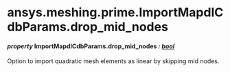 # ansys.meshing.prime.ImportMapdlCdbParams.drop_mid_nodes



#### *property* ImportMapdlCdbParams.drop_mid_nodes *: [bool](https://docs.python.org/3.11/library/functions.html#bool)*

Option to import quadratic mesh elements as linear by skipping mid nodes.

<!-- !! processed by numpydoc !! -->
